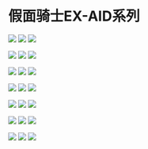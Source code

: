 # 假面骑士EX-AID系列

![](https://toei-hero.com/sugotoku/contents/gallery/MR2016-001/MR2016-001\_wxga.jpg) ![](https://toei-hero.com/sugotoku/contents/gallery/MR2016-002/MR2016-002\_wxga.jpg) ![](https://toei-hero.com/sugotoku/contents/gallery/MR2016-003/MR2016-003\_wxga.jpg)

![](https://toei-hero.com/sugotoku/contents/gallery/MR2016-004/MR2016-004\_wxga.jpg) ![](https://toei-hero.com/sugotoku/contents/gallery/MR2016-005/MR2016-005\_wxga.jpg) ![](https://toei-hero.com/sugotoku/contents/gallery/MR2016-006/MR2016-006\_wxga.jpg)

![](https://toei-hero.com/sugotoku/contents/gallery/MR2016-007/MR2016-007\_wxga.jpg) ![](https://toei-hero.com/sugotoku/contents/gallery/MR2016-008/MR2016-008\_wxga.jpg) ![](https://toei-hero.com/sugotoku/contents/gallery/MR2016-009/MR2016-009\_wxga.jpg)

![](https://toei-hero.com/sugotoku/contents/gallery/MR2016-010/MR2016-010\_wxga.jpg) ![](https://toei-hero.com/sugotoku/contents/gallery/MR2016-011/MR2016-011\_wxga.jpg) ![](https://toei-hero.com/sugotoku/contents/gallery/MR2016-012/MR2016-012\_wxga.jpg)

![](https://toei-hero.com/sugotoku/contents/gallery/MR2016-013/MR2016-013\_wxga.jpg) ![](https://toei-hero.com/sugotoku/contents/gallery/MR2016-014/MR2016-014\_wxga.jpg) ![](https://toei-hero.com/sugotoku/contents/gallery/MR2016-015/MR2016-015\_wxga.jpg)

![](https://toei-hero.com/sugotoku/contents/gallery/MR2016-016/MR2016-016\_wxga.jpg) ![](https://toei-hero.com/sugotoku/contents/gallery/MR2016-017/MR2016-017\_wxga.jpg) ![](https://toei-hero.com/sugotoku/contents/gallery/MR2016-018/MR2016-018\_wxga.jpg)

![](https://toei-hero.com/sugotoku/contents/gallery/MR2016-019/MR2016-019\_wxga.jpg) ![](https://toei-hero.com/sugotoku/contents/gallery/MR2016-020/MR2016-020\_wxga.jpg) ![](https://toei-hero.com/sugotoku/contents/gallery/MR2016-021/MR2016-021\_wxga.jpg)
